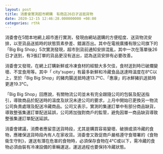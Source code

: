 ```yaml
---
layout: post
title: 消委會實測超市網購　有商店26日才送抵貨物
date: 2020-12-15 12:46:28.000000000 +08:00
categories: rthk
---
```


消委會在5間本地網上超市進行實測，發現由網站選購的方便程度、送貨物流安排，以至貨品送抵時的狀態質素參差、錯漏百出。其中在電視廣播有限公司旗下的「Big Big Shop」5次實測發現，超市到貨前通知安排混亂，其中一次在落單後26日才送到，有3張訂單的貨品更沒有送出，認為送貨安排有必要改善。

消委會又發現，在網上訂購新鮮或冷凍食材的經驗大多欠佳，食材送到時已破爛變壞、不宜食用等。其中「 city'super」有最多新鮮和冷藏食品送達時溫度在8°C以上，至於「Big Big Shop」的豬肉腸送抵時達13.7°C、「惠康」的冰鮮豬扒送抵時更達19.3°C。

「Big Big Shop」回應說，有關物流公司並未有完全跟隨公司的包裝及配送指引，導致商品於配送時的溫度及狀況未達公司的要求，上月中開始已更換另一物流公司負責處理及配送冷藏商品。公司又表示，實測的集運訂單中有部分商品缺貨，導致整張集運訂單配送延誤，公司將加強對商戶的監管，避免因單一商品缺貨導致整張集運訂單配送延誤。

消委會建議，消費者應留意送貨時段，尤其是購買容易變壞、破損或須冷藏的食物，應確保送貨時段內有人在家收貨。消委會又敦促商戶嚴格遵守食環署的《食物衞生守則》，運送有潛在危害的食物時，必須保存食物在4°C或以下，需冷藏的食物必須由裝有冷凍設備的車輛運送，運送過程也要保持冷藏狀態。
